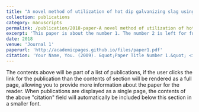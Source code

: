 ```yaml
---
title: "A novel method of utilization of hot dip galvanizing slag using the heat waste from itself for protection from radiation"
collection: publications
category: manuscripts
permalink: /publication/2018-paper-A novel method of utilization of hot dip galvanizing slag using the heat waste from itself for protection from radiation-number-1
excerpt: 'This paper is about the number 1. The number 2 is left for future work.'
date: 2018
venue: 'Journal 1'
paperurl: 'http://academicpages.github.io/files/paper1.pdf'
citation: 'Your Name, You. (2009). &quot;Paper Title Number 1.&quot; <i>Journal 1</i>. 1(1).'
---
```


The contents above will be part of a list of publications, if the user clicks the link for the publication than the contents of section will be rendered as a full page, allowing you to provide more information about the paper for the reader. When publications are displayed as a single page, the contents of the above "citation" field will automatically be included below this section in a smaller font.
 
